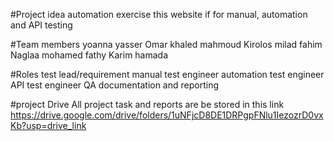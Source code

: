 #Project idea
automation exercise this website if for manual, automation and API testing

#Team members
yoanna yasser
Omar khaled mahmoud 
Kirolos milad fahim 
Naglaa mohamed fathy 
Karim hamada

#Roles 
test lead/requirement
manual test engineer
automation test engineer
API test engineer
QA documentation and reporting

#project Drive
All project task and reports are be stored in this link https://drive.google.com/drive/folders/1uNFjcD8DE1DRPgpFNlu1IezozrD0vxKb?usp=drive_link
